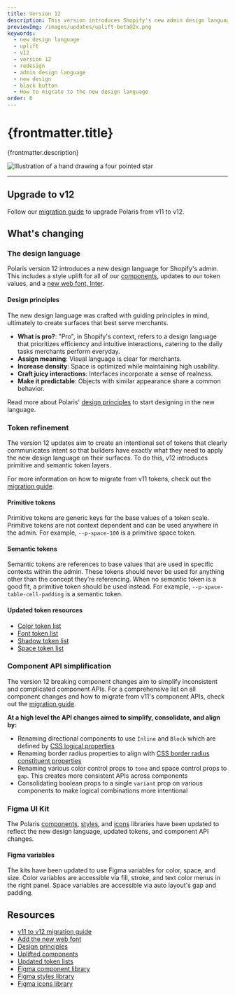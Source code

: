 ```yaml
---
title: Version 12
description: This version introduces Shopify's new admin design language, refined tokens, aligned component APIs, and an updated Figma UI kit.
previewImg: /images/updates/uplift-beta@2x.png
keywords:
  - new design language
  - uplift
  - v12
  - version 12
  - redesign
  - admin design language
  - new design
  - black button
  - How to migrate to the new design language
order: 0
---
```


# {frontmatter.title}

<Lede>{frontmatter.description}</Lede>

![Illustration of a hand drawing a four pointed star](/images/updates/uplift-beta@2x.png)

---

## Upgrade to v12

Follow our [migration guide](/version-guides/migrating-from-v11-to-v12) to upgrade Polaris from v11 to v12.

## What's changing

### The design language

Polaris version 12 introduces a new design language for Shopify's admin. This includes a style uplift for all of our [components](/components), updates to our token values, and a [new web font, Inter](/version-guides/migrating-from-v11-to-v12#a-new-web-font).

#### Design principles

The new design language was crafted with guiding principles in mind, ultimately to create surfaces that best serve merchants.

- **What is pro?**: "Pro", in Shopify's context, refers to a design language that prioritizes efficiency and intuitive interactions, catering to the daily tasks merchants perform everyday.
- **Assign meaning**: Visual language is clear for merchants.
- **Increase density**: Space is optimized while maintaining high usability.
- **Craft juicy interactions**: Interfaces incorporate a sense of realness.
- **Make it predictable**: Objects with similar appearance share a common behavior.

Read more about Polaris' [design principles](/design/design-principles) to start designing in the new language.

### Token refinement

The version 12 updates aim to create an intentional set of tokens that clearly communicates intent so that builders have exactly what they need to apply the new design language on their surfaces. To do this, v12 introduces primitive and semantic token layers.

For more information on how to migrate from v11 tokens, check out the [migration guide](/version-guides/migrating-from-v11-to-v12#token-migrations).

#### Primitive tokens

Primitive tokens are generic keys for the base values of a token scale. Primitive tokens are not context dependent and can be used anywhere in the admin. For example, `--p-space-100` is a primitive space token.

#### Semantic tokens

Semantic tokens are references to base values that are used in specific contexts within the admin. These tokens should never be used for anything other than the concept they’re referencing. When no semantic token is a good fit, a primitive token should be used instead. For example, `--p-space-table-cell-padding` is a semantic token.

#### Updated token resources

- [Color token list](/tokens/color)
- [Font token list](/tokens/font)
- [Shadow token list](/tokens/shadow)
- [Space token list](/tokens/space)

### Component API simplification

The version 12 breaking component changes aim to simplify inconsistent and complicated component APIs. For a comprehensive list on all component changes and how to migrate from v11's component APIs, check out the [migration guide](/version-guides/migrating-from-v11-to-v12#component-migrations).

**At a high level the API changes aimed to simplify, consolidate, and align by:**

- Renaming directional components to use `Inline` and `Block` which are defined by [CSS logical properties](https://developer.mozilla.org/en-US/docs/Web/CSS/CSS_logical_properties_and_values)
- Renaming border radius properties to align with [CSS border radius constituent properties](https://developer.mozilla.org/en-US/docs/Web/CSS/border-radius#constituent_properties)
- Renaming various color control props to `tone` and space control props to `gap`. This creates more consistent APIs across components
- Consolidating boolean props to a single `variant` prop on various components to make logical combinations more intentional

### Figma UI Kit

The Polaris [components](https://www.figma.com/community/file/1293611962331823010/polaris-components), [styles](https://www.figma.com/community/file/1293614121185734569/polaris-styles), and [icons](https://www.figma.com/community/file/1293614863849914283/polaris-icons) libraries have been updated to reflect the new design language, updated tokens, and component API changes.

#### Figma variables

The kits have been updated to use Figma variables for color, space, and size. Color variables are accessible via fill, stroke, and text color menus in the right panel. Space variables are accessible via auto layout's gap and padding.

## Resources

- [v11 to v12 migration guide](/version-guides/migrating-from-v11-to-v12)
- [Add the new web font](/version-guides/migrating-from-v11-to-v12#a-new-web-font)
- [Design principles](/design/design-principles)
- [Uplifted components](/components)
- [Updated token lists](/tokens)
- [Figma component library](https://www.figma.com/community/file/1293611962331823010/polaris-components)
- [Figma styles library](https://www.figma.com/community/file/1293614121185734569/polaris-styles)
- [Figma icons library](https://www.figma.com/community/file/1293614863849914283/polaris-icons)
